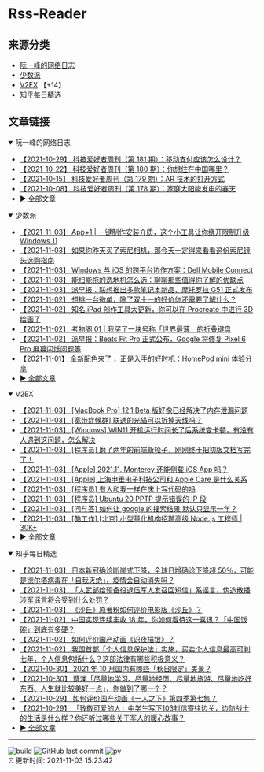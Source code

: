 # Rss-Reader

## 来源分类

* [阮一峰的网络日志](#阮一峰的网络日志)
* [少数派](#少数派)
* [V2EX](#V2EX) 【+14】
* [知乎每日精选](#知乎每日精选)

## 文章链接

<details open>
    <summary id="阮一峰的网络日志">
     阮一峰的网络日志
    </summary>


* [【2021-10-29】 科技爱好者周刊（第 181 期）：移动支付应该怎么设计？](http://www.ruanyifeng.com/blog/2021/10/weekly-issue-181.html)
* [【2021-10-22】 科技爱好者周刊（第 180 期）：你想住在中国哪里？](http://www.ruanyifeng.com/blog/2021/10/weekly-issue-180.html)
* [【2021-10-15】 科技爱好者周刊（第 179 期）：AR 技术的打开方式](http://www.ruanyifeng.com/blog/2021/10/weekly-issue-179.html)
* [【2021-10-08】 科技爱好者周刊（第 178 期）：家庭太阳能发电的春天](http://www.ruanyifeng.com/blog/2021/10/weekly-issue-178.html)
* [:arrow_forward: 全部文章](data/阮一峰的网络日志.md)
</details>

<details open>
    <summary id="少数派">
     少数派
    </summary>


* [【2021-11-03】 App+1 | 一键制作安装介质，这个小工具让你绕开限制升级 Windows 11](https://sspai.com/post/69580)
* [【2021-11-03】 如果你昨天买了索尼相机，那今天一定得来看看这份索尼镜头选购指南](https://sspai.com/post/67033)
* [【2021-11-03】 Windows 与 iOS 的跨平台协作方案：Dell Mobile Connect](https://sspai.com/post/69525)
* [【2021-11-03】 能扫能拖的洗地机怎么选：聊聊那些值得你了解的优缺点](https://sspai.com/post/69486)
* [【2021-11-03】 派早报：联想推出多款笔记本新品、摩托罗拉 G51 正式发布](https://sspai.com/post/69645)
* [【2021-11-02】 想挑一台微单，除了双十一的好价你还需要了解什么？](https://sspai.com/post/69635)
* [【2021-11-02】 知名 iPad 创作工具大更新，你可以在 Procreate 中进行 3D 绘画了](https://sspai.com/post/69630)
* [【2021-11-02】 考物阁 01 | 我买了一块号称「世界最薄」的折叠键盘](https://sspai.com/post/69537)
* [【2021-11-02】 派早报：Beats Fit Pro 正式公布，Google 将修复 Pixel 6 Pro 屏幕闪烁问题等](https://sspai.com/post/69631)
* [【2021-11-01】 全新配色来了 ，正是入手的好时机：HomePod mini 体验分享](https://sspai.com/post/69624)
* [:arrow_forward: 全部文章](data/少数派.md)
</details>

<details open>
    <summary id="V2EX">
     V2EX
    </summary>


* [【2021-11-03】 [MacBook Pro] 12.1 Beta 版好像已经解决了内存泄漏问题](https://www.v2ex.com/t/812878)
* [【2021-11-03】 [宽带症候群] 联通的光猫可以拆掉天线吗？](https://www.v2ex.com/t/812877)
* [【2021-11-03】 [Windows] WIN11 开机运行时间长了后系统变卡顿，有没有人遇到这问题，怎么解决](https://www.v2ex.com/t/812876)
* [【2021-11-03】 [程序员] 磨了两年的前端新轮子，刚刚终于把初版文档写完了！](https://www.v2ex.com/t/812875)
* [【2021-11-03】 [Apple] 2021.11. Monterey 还能侧载 iOS App 吗？](https://www.v2ex.com/t/812874)
* [【2021-11-03】 [Apple] 上海申垂电子科技公司和 Apple Care 是什么关系](https://www.v2ex.com/t/812873)
* [【2021-11-03】 [程序员] 有人和我一样在床上写代码的吗](https://www.v2ex.com/t/812872)
* [【2021-11-03】 [程序员] Ubuntu 20 PPTP 提示错误的 IP 段](https://www.v2ex.com/t/812871)
* [【2021-11-03】 [问与答] 如何让 google 的搜索结果 默认只显示一年？](https://www.v2ex.com/t/812870)
* [【2021-11-03】 [酷工作] [北京] 小型量化机构招聘高级 Node.js 工程师 | 30K+](https://www.v2ex.com/t/812869)
* [:arrow_forward: 全部文章](data/V2EX.md)
</details>

<details open>
    <summary id="知乎每日精选">
     知乎每日精选
    </summary>


* [【2021-11-03】 日本新冠确诊断崖式下降，全球日增确诊下降超 50％，可能是德尔塔病毒在「自我灭绝」，疫情会自动消失吗？](http://www.zhihu.com/question/496005316/answer/2203014101?utm_campaign=rss&utm_medium=rss&utm_source=rss&utm_content=title)
* [【2021-11-03】 「人武部给预备役退伍军人发召回短信」系谣言，伪造散播涉军谣言将会受到什么处罚？](http://www.zhihu.com/question/496304840/answer/2203847145?utm_campaign=rss&utm_medium=rss&utm_source=rss&utm_content=title)
* [【2021-11-03】 《沙丘》原著粉如何评价电影版《沙丘》？](http://www.zhihu.com/question/493552121/answer/2192864483?utm_campaign=rss&utm_medium=rss&utm_source=rss&utm_content=title)
* [【2021-11-02】 中国实现连续丰收 18 年，你如何看待这一喜讯？「中国饭碗」到底有多硬？](http://www.zhihu.com/question/496056671/answer/2202456757?utm_campaign=rss&utm_medium=rss&utm_source=rss&utm_content=title)
* [【2021-11-02】 如何评价国产动画《识夜描银》？](http://www.zhihu.com/question/489702836/answer/2202420660?utm_campaign=rss&utm_medium=rss&utm_source=rss&utm_content=title)
* [【2021-11-02】 我国首部「个人信息保护法」实施，买卖个人信息最高可判七年，个人信息包括什么？这部法律有哪些积极意义？](http://www.zhihu.com/question/495846558/answer/2201845815?utm_campaign=rss&utm_medium=rss&utm_source=rss&utm_content=title)
* [【2021-10-30】 2021 年 10 月国内有哪些「秋日限定」美景？](http://www.zhihu.com/question/491188382/answer/2160132383?utm_campaign=rss&utm_medium=rss&utm_source=rss&utm_content=title)
* [【2021-10-30】 蔡澜「尽量地学习、尽量地经历、尽量地旅游、尽量地吃好东西、人生就比较美好一点」，你做到了哪一个？](http://www.zhihu.com/question/494470638/answer/2195551588?utm_campaign=rss&utm_medium=rss&utm_source=rss&utm_content=title)
* [【2021-10-29】 如何评价国产动画《一人之下》第四季第七集？](http://www.zhihu.com/question/495115983/answer/2195507303?utm_campaign=rss&utm_medium=rss&utm_source=rss&utm_content=title)
* [【2021-10-29】 「致敬可爱的人」中学生写下103封信寄往边关，边防战士的生活是什么样？你还听过哪些关于军人的暖心故事？](http://www.zhihu.com/question/494851886/answer/2195199722?utm_campaign=rss&utm_medium=rss&utm_source=rss&utm_content=title)
* [:arrow_forward: 全部文章](data/知乎每日精选.md)
</details>


---

![build](https://github.com/LikaiLee/rss-reader/workflows/rss%20reader/badge.svg)
![GitHub last commit](https://img.shields.io/github/last-commit/likailee/rss-reader)
![pv](https://pageview.vercel.app/?github_user=likailee) <br>
:alarm_clock: 更新时间: 2021-11-03 15:23:42